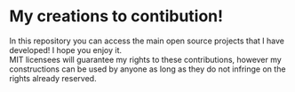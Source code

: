# My creations to contibution!
In this repository you can access the main open source projects that I have developed! I hope you enjoy it.<br />
MIT licensees will guarantee my rights to these contributions, however my constructions can be used by anyone as long as they do not infringe on the rights already reserved.
